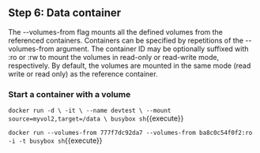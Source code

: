 ## Step 6: Data container

The --volumes-from flag mounts all the defined volumes from the referenced containers. Containers can be specified by repetitions of the --volumes-from argument. The container ID may be optionally suffixed with :ro or :rw to mount the volumes in read-only or read-write mode, respectively. By default, the volumes are mounted in the same mode (read write or read only) as the reference container.

### Start a container with a volume
`
docker run -d \
  -it \
  --name devtest \
  --mount source=myvol2,target=/data \
  busybox sh
`{{execute}}

`docker run --volumes-from 777f7dc92da7 --volumes-from ba8c0c54f0f2:ro -i -t busybox sh`{{execute}}
